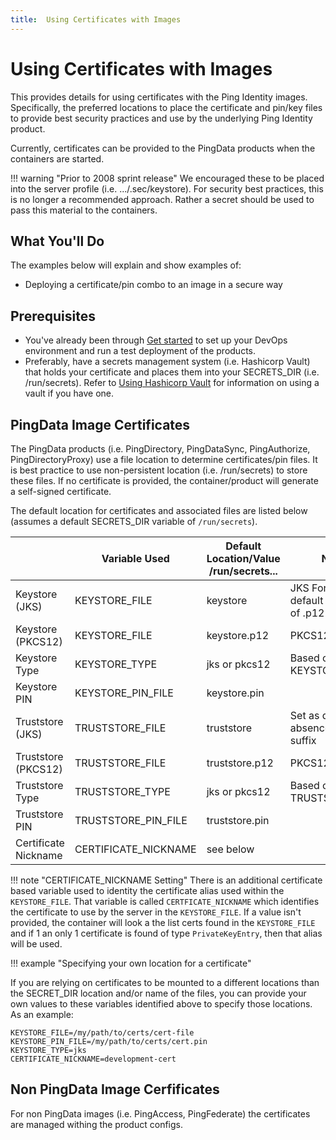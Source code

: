 ```yaml
---
title:  Using Certificates with Images
---
```

# Using Certificates with Images

This provides details for using certificates with the Ping Identity images.  Specifically, the preferred locations to place the certificate and pin/key files to provide best security practices and use by the underlying Ping Identity product.

Currently, certificates can be provided to the PingData products when the containers are started.

!!! warning "Prior to 2008 sprint release"
    We encouraged these to be placed into the server profile (i.e. .../.sec/keystore).  For security best practices, this is no longer a recommended approach.
    Rather a secret should be used to pass this material to the containers.

## What You'll Do

The examples below will explain and show examples of:

* Deploying a certificate/pin combo to an image in a secure way

## Prerequisites

* You've already been through [Get started](../get-started/getStarted.md) to set up your DevOps environment and run a test deployment of the products.
* Preferably, have a secrets management system (i.e. Hashicorp Vault) that holds your certificate and places them into your SECRETS_DIR (i.e. /run/secrets).
  Refer to [Using Hashicorp Vault](../how-to/usingVault.md) for information on using a vault if you have one.

## PingData Image Certificates

The PingData products (i.e. PingDirectory, PingDataSync, PingAuthorize, PingDirectoryProxy) use a file location to determine certificates/pin files.
It is best practice to use non-persistent location (i.e. /run/secrets) to store these files.
If no certificate is provided, the container/product will generate a self-signed certificate.

The default location for certificates and associated files are listed below (assumes a default SECRETS_DIR variable of `/run/secrets`).

|                      | Variable Used        | Default Location/Value<br>/run/secrets... | Notes                                                |
| -------------------- | -------------------- | ----------------------------------------- | ---------------------------------------------------- |
| Keystore (JKS)       | KEYSTORE_FILE        | keystore                                  | JKS Format. Set as default in absence of .p12 suffix |
| Keystore (PKCS12)    | KEYSTORE_FILE        | keystore.p12                              | PKCS12 Format                                        |
| Keystore Type        | KEYSTORE_TYPE        | jks or pkcs12                             | Based on suffix of KEYSTORE_FILE                     |
| Keystore PIN         | KEYSTORE_PIN_FILE    | keystore.pin                              |                                                      |
| Truststore (JKS)     | TRUSTSTORE_FILE      | truststore                                | Set as default in absence of .p12 suffix             |
| Truststore (PKCS12)  | TRUSTSTORE_FILE      | truststore.p12                            | PKCS12 Format                                        |
| Truststore Type      | TRUSTSTORE_TYPE      | jks or pkcs12                             | Based on suffix of TRUSTSTORE_FILE                   |
| Truststore PIN       | TRUSTSTORE_PIN_FILE  | truststore.pin                            |                                                      |
| Certificate Nickname | CERTIFICATE_NICKNAME | see below                                 |                                                      |

!!! note "CERTIFICATE_NICKNAME Setting"
    There is an additional certificate based variable used to identity the certificate alias used within the `KEYSTORE_FILE`.
    That variable is called `CERTFICATE_NICKNAME` which identifies the certificate to use by the server in the `KEYSTORE_FILE`.
    If a value isn't provided, the container will look a the list certs found in the `KEYSTORE_FILE`
    and if 1 an only 1 certificate is found of type `PrivateKeyEntry`, then that alias will be used.

!!! example "Specifying your own location for a certificate"

If you are relying on certificates to be mounted to a different locations than the SECRET_DIR location and/or name of the files, you can provide your own values to these variables identified above to specify those locations.  As an example:

```properties
KEYSTORE_FILE=/my/path/to/certs/cert-file
KEYSTORE_PIN_FILE=/my/path/to/certs/cert.pin
KEYSTORE_TYPE=jks
CERTIFICATE_NICKNAME=development-cert
```

## Non PingData Image Cerfificates

For non PingData images (i.e. PingAccess, PingFederate) the certificates are managed withing the product configs.

